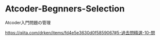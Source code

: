 # Atcoder-Begnners-Selection
Atcoder入門問題の管理

https://qiita.com/drken/items/fd4e5e3630d0f5859067#5-過去問精選-10-問
